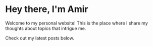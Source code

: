 # Hey there, I'm Amir

[//]: ![Hey](/amir-iqbal-small.jpg)

Welcome to my personal website! This is the place where I share my thoughts
about topics that intrigue me.

Check out my latest posts below.
